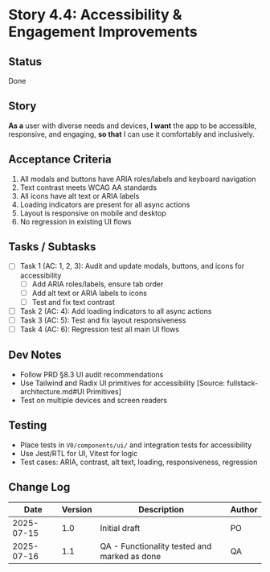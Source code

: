 # Story 4.4: Accessibility & Engagement Improvements

## Status
Done

## Story
**As a** user with diverse needs and devices,
**I want** the app to be accessible, responsive, and engaging,
**so that** I can use it comfortably and inclusively.

## Acceptance Criteria
1. All modals and buttons have ARIA roles/labels and keyboard navigation
2. Text contrast meets WCAG AA standards
3. All icons have alt text or ARIA labels
4. Loading indicators are present for all async actions
5. Layout is responsive on mobile and desktop
6. No regression in existing UI flows

## Tasks / Subtasks
- [ ] Task 1 (AC: 1, 2, 3): Audit and update modals, buttons, and icons for accessibility
  - [ ] Add ARIA roles/labels, ensure tab order
  - [ ] Add alt text or ARIA labels to icons
  - [ ] Test and fix text contrast
- [ ] Task 2 (AC: 4): Add loading indicators to all async actions
- [ ] Task 3 (AC: 5): Test and fix layout responsiveness
- [ ] Task 4 (AC: 6): Regression test all main UI flows

## Dev Notes
- Follow PRD §8.3 UI audit recommendations
- Use Tailwind and Radix UI primitives for accessibility [Source: fullstack-architecture.md#UI Primitives]
- Test on multiple devices and screen readers

## Testing
- Place tests in `V0/components/ui/` and integration tests for accessibility
- Use Jest/RTL for UI, Vitest for logic
- Test cases: ARIA, contrast, alt text, loading, responsiveness, regression

## Change Log
| Date | Version | Description | Author |
|------|---------|-------------|--------|
| 2025-07-15 | 1.0 | Initial draft | PO |
| 2025-07-16 | 1.1 | QA - Functionality tested and marked as done | QA | 